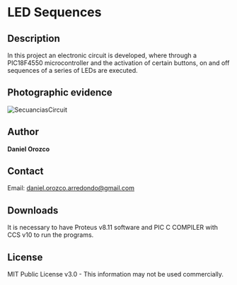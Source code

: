 # LED Sequences
## Description
In this project an electronic circuit is developed, where through a PIC18F4550 microcontroller and the activation of certain buttons, on and off sequences of a series of LEDs are executed.

## Photographic evidence
![SecuanciasCircuit](https://github.com/DanielOrozcoA/Secuencias-de-LEDs/assets/152805004/e61c6a8b-094a-4ccf-8f59-893d670fd82c)

## Author
**Daniel Orozco**

## Contact
Email: daniel.orozco.arredondo@gmail.com

## Downloads
It is necessary to have Proteus v8.11 software and PIC C COMPILER with CCS v10 to run the programs.

## License
MIT Public License v3.0 - This information may not be used commercially.
